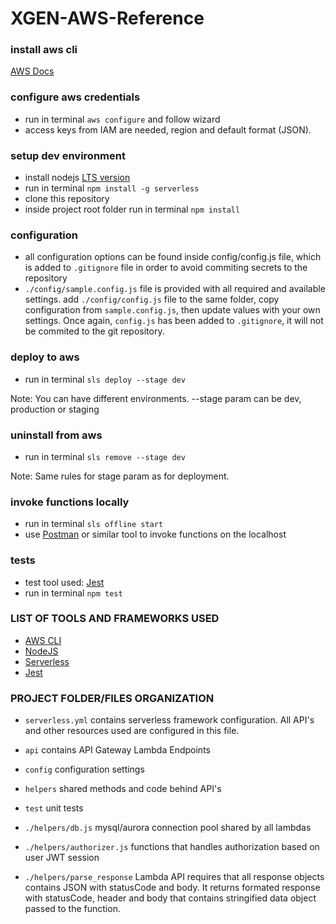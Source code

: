 # XGEN-AWS-Reference

### install aws cli 

[AWS Docs](https://docs.aws.amazon.com/cli/latest/userguide/installing.html)

### configure aws credentials

- run in terminal `aws configure` and follow wizard
- access keys from IAM are needed, region and default format (JSON).

### setup dev environment

- install nodejs [LTS version](https://nodejs.org/en/)
- run in terminal `npm install -g serverless`
- clone this repository
- inside project root folder run in terminal `npm install`

### configuration 

- all configuration options can be found inside config/config.js file, which is added to `.gitignore` file in order to avoid commiting secrets to the repository
- `./config/sample.config.js` file is provided with all required and available settings. add `./config/config.js` file to the same folder, copy configuration from `sample.config.js`, then update values with your own settings. Once again, `config.js` has been added to `.gitignore`, it will not be commited to the git repository. 

### deploy to aws

- run in terminal `sls deploy --stage dev`

Note: You can have different environments. --stage param can be dev, production or staging 

### uninstall from aws 

- run in terminal `sls remove --stage dev`

Note: Same rules for stage param as for deployment. 

### invoke functions locally

- run in terminal `sls offline start`
- use [Postman](https://www.getpostman.com/) or similar tool to invoke functions on the localhost

### tests

- test tool used: [Jest](https://facebook.github.io/jest)
- run in terminal `npm test`

### LIST OF TOOLS AND FRAMEWORKS USED

- [AWS CLI](https://docs.aws.amazon.com/cli/latest/userguide/installing.html)
- [NodeJS](https://nodejs.org/en/)
- [Serverless](https://serverless.com/)
- [Jest](https://facebook.github.io/jest/)


### PROJECT FOLDER/FILES ORGANIZATION

- `serverless.yml` contains serverless framework configuration. All API's and other resources used are configured in this file. 

- `api` contains API Gateway Lambda Endpoints 
- `config` configuration settings
- `helpers` shared methods and code behind API's
- `test` unit tests

- `./helpers/db.js` mysql/aurora connection pool shared by all lambdas
- `./helpers/authorizer.js` functions that handles authorization based on user JWT session 
- `./helpers/parse_response` Lambda API requires that all response objects contains JSON with statusCode and body. It returns formated response with statusCode, header and body that contains stringified data object passed to the function. 
